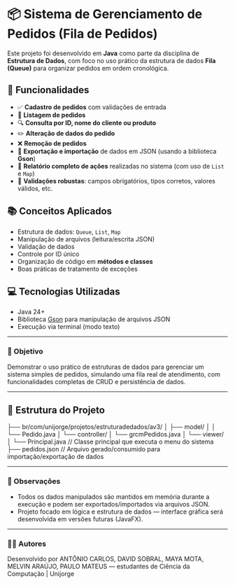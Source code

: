 # 📦 Sistema de Gerenciamento de Pedidos (Fila de Pedidos)

Este projeto foi desenvolvido em **Java** como parte da disciplina de **Estrutura de Dados**, com foco no uso prático da estrutura de dados **Fila (Queue)** para organizar pedidos em ordem cronológica.

## 🚀 Funcionalidades

- ✅ **Cadastro de pedidos** com validações de entrada
- 📄 **Listagem de pedidos**
- 🔍 **Consulta por ID, nome do cliente ou produto**
- ✏️ **Alteração de dados do pedido**
- ❌ **Remoção de pedidos**
- 💾 **Exportação e importação** de dados em JSON (usando a biblioteca **Gson**)
- 📝 **Relatório completo de ações** realizadas no sistema (com uso de `List` e `Map`)
- 🔐 **Validações robustas**: campos obrigatórios, tipos corretos, valores válidos, etc.

## 📚 Conceitos Aplicados

- Estrutura de dados: `Queue`, `List`, `Map`
- Manipulação de arquivos (leitura/escrita JSON)
- Validação de dados
- Controle por ID único
- Organização de código em **métodos e classes**
- Boas práticas de tratamento de exceções

## 💻 Tecnologias Utilizadas

- Java 24+
- Biblioteca [Gson](https://github.com/google/gson) para manipulação de arquivos JSON
- Execução via terminal (modo texto)

---

### 🧠 Objetivo

Demonstrar o uso prático de estruturas de dados para gerenciar um sistema simples de pedidos, simulando uma fila real de atendimento, com funcionalidades completas de CRUD e persistência de dados.

---

## 📁 Estrutura do Projeto

├── br/com/unijorge/projetos/estruturadedados/av3/
│ ├── model/
│ │ └── Pedido.java
│ └── controller/
│ └── grcmPedidos.java
│ └── viewer/
│ └── Principal.java // Classe principal que executa o menu do sistema
├── pedidos.json // Arquivo gerado/consumido para importação/exportação de dados

---

### 📌 Observações

- Todos os dados manipulados são mantidos em memória durante a execução e podem ser exportados/importados via arquivos JSON.
- Projeto focado em lógica e estrutura de dados — interface gráfica será desenvolvida em versões futuras (JavaFX).

---

### 👨‍💻 Autores

Desenvolvido por ANTÔNIO CARLOS, DAVID SOBRAL, MAYA MOTA, MELVIN ARAÚJO, PAULO MATEUS  — estudantes de Ciência da Computação | Unijorge  
